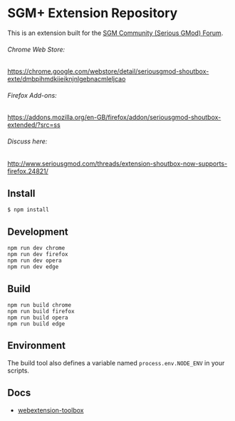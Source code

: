 # SGM+ Extension Repository

This is an extension built for the [SGM Community (Serious GMod) Forum](http://seriousgmod.com).

###### Chrome Web Store:
https://chrome.google.com/webstore/detail/seriousgmod-shoutbox-exte/dmbpihmdkiieiknjnlgebnacmleljcao

###### Firefox Add-ons:
https://addons.mozilla.org/en-GB/firefox/addon/seriousgmod-shoutbox-extended/?src=ss

###### Discuss here:
http://www.seriousgmod.com/threads/extension-shoutbox-now-supports-firefox.24821/


## Install

	$ npm install

## Development

    npm run dev chrome
    npm run dev firefox
    npm run dev opera
    npm run dev edge

## Build

    npm run build chrome
    npm run build firefox
    npm run build opera
    npm run build edge

## Environment

The build tool also defines a variable named `process.env.NODE_ENV` in your scripts. 

## Docs

* [webextension-toolbox](https://github.com/HaNdTriX/webextension-toolbox)
